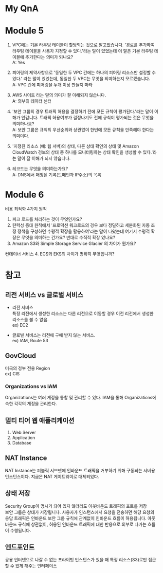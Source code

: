 # My QnA
# Module 5
1. VPC에는 기본 라우팅 테이블이 할당되는 것으로 알고있습니다. '경로를 추가하여 라우팅 테이블을 사용자 지정할 수 있다.'라는 말이 있었는데
이 말은 기본 라우팅 테이블에 추가한다는 의미가 되나요?  
A: Yes  
   

2. 피어링의 제약사항으로 '동일한 두 VPC 간에는 하나의 피어링 리소스만 설정할 수 있다.' 라는 말이 있었는데, 동일한 두 VPC는 무엇을 의미하는지 모르겠습니다.  
A: VPC 간에 피어링을 두개 이상 만들지 마라
   

3. AWS 사이트 라는 말의 의미가 잘 이해되지 않습니다.  
A: 외부의 데이터 센터
   

4. '보안 그룹의 경우 트래픽 허용을 결정하기 전에 모든 규칙이 평가된다.'라는 말이 이해가 안갑니다. 트래픽 허용여부가 결정나기도 전에 규칙이 평가되는 것은 무엇을 의미하나요?  
A: 보안 그룹은 규칙의 우선순위와 상관없이 한번에 모든 규칙을 만족해야 한다는 의미이다.


5. '지정된 리소스 (예: 웹 서버)의 상태, 다른 상태 확인의 상태 및 Amazon CloudWatch 경보의 상태 중 하나를 모니터링하는 상태 확인을 생성할 수 있다.'라는 말이 잘 이해가 되지 않습니다.  


6. 레코드는 무엇을 의미하는가요?  
A: DNS에서 매핑된 기록(도메인과 IP주소)의 목록

# Module 6
비용 최적화 4가지 원칙
1. 피크 로드를 처리하는 것이 무엇인가요?
2. 탄력성 증대 원칙에서 '프로덕션 워크로드의 경우 보다 정밀하고 세분화된 자동 조정 정책을 구성하면 수평적 확장을 활용하여'라는 말이 나왔는데 여기서 수평적 확장은 무엇을 의미하는 건가요? 반대로 수직적 확장 있나요?
3. Amazon S3와 Simple Storage Service Glacier 의 차이가 뭔가요?

컨테이너 서비스
4. ECS와 EKS의 차이가 명확히 무엇입니까?

# 참고
## 리전 서비스 vs 글로벌 서비스
* 리전 서비스  
특정 리전에서 생성한 리소스는 다른 리전으로 이동할 경우 이전 리전에서 생성한 리소스를 볼 수 없음.  
ex) EC2  
  
* 글로벌 서비스는 리전에 구애 받지 않는 서비스.  
ex) IAM, Route 53  
  
## GovCloud
미국의 정부 전용 Region  
ex) CIS  

### Organizations vs IAM
Organizations는 여러 계정을 통합 및 관리할 수 있다. IAM을 통해 Organizations에 속한 각각의 계정을 관리한다.

## 멀티 티어 웹 애플리케이션
1. Web Server
2. Application
3. Database

## NAT Instance
NAT Instance는 퍼블릭 서브넷에 인바운드 트래픽을 거부하기 위해 구동되는 서버용 인스턴스이다.
지금은 NAT 게이트웨이로 대체되었다.

## 상태 저장
Security Group이 명시가 되어 있지 않더라도 아웃바운드 트래픽의 포트를 저장  
보안 그룹은 상태가 저장됩니다. 사용자가 인스턴스에서 요청을 전송하면 해당 요청의 응답 트래픽은 인바운드 보안 그룹 규칙에 관계없이 인바운드 흐름이 허용됩니다. 
아웃바운드 규칙에 상관없이, 허용된 인바운드 트래픽에 대한 반응으로 외부로 나가는 흐름이 수행됩니다.

## 엔드포인트
공용 인터넷으로 나갈 수 없는 프라이빗 인스턴스가 있을 때 특정 리소스(S3)로만 접근할 수 있게 해주는 인터페이스


